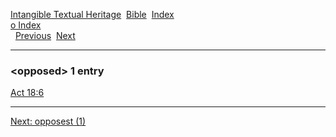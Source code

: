 [Intangible Textual Heritage](../../index)  [Bible](../index) 
[Index](index)   
[o Index](_o_)  
  [Previous](c08055)  [Next](c08057) 

------------------------------------------------------------------------

### &lt;opposed&gt; 1 entry

[Act 18:6](../kjv/act018.htm#006)  

------------------------------------------------------------------------

[Next: opposest (1)](c08057)
